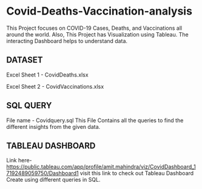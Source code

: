 # Covid-Deaths-Vaccination-analysis
 This Project focuses on COVID-19 Cases, Deaths, and Vaccinations all around the world. Also, This Project has Visualization using Tableau. The interacting Dashboard helps to understand data.


## DATASET
 Excel Sheet 1 - CovidDeaths.xlsx
 
 Excel Sheet 2 - CovidVaccinations.xlsx

## SQL QUERY
 File name - Covidquery.sql
 This File Contains all the queries to find the different insights from the given data. 

## TABLEAU DASHBOARD
 Link here- https://public.tableau.com/app/profile/amit.mahindra/viz/CovidDashboard_17192489059750/Dashboard1
 visit this link to check out Tableau Dashboard Create using different queries in SQL.
